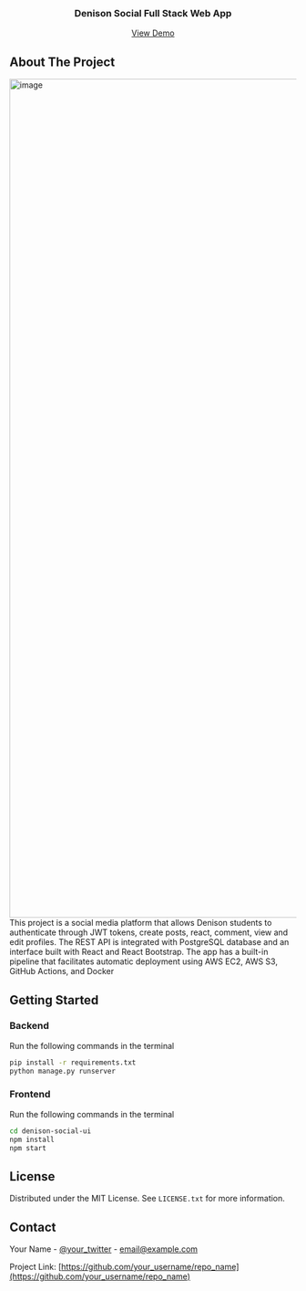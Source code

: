 
<!-- PROJECT LOGO -->
<br />
<div align="center">

  <h3 align="center">Denison Social Full Stack Web App</h3>

  <p align="center">
    <a href="http://denison-social.s3-website.us-east-2.amazonaws.com/">View Demo</a>
  </p>
</div>

<!-- ABOUT THE PROJECT -->
## About The Project
<img width="1470" alt="image" src="https://github.com/krystal2710/denison-social/assets/87869670/d0f6ec28-46c9-4b07-ad1e-2228297e2457">
This project is a social media platform that allows Denison students to authenticate through JWT tokens, create posts, react, comment, view and edit profiles. The REST API is integrated with PostgreSQL database and an interface built with React and React Bootstrap. The app has a built-in pipeline that facilitates automatic deployment using AWS EC2, AWS S3, GitHub Actions, and Docker

<!-- GETTING STARTED -->
## Getting Started

### Backend
Run the following commands in the terminal

  ```sh
  pip install -r requirements.txt
  python manage.py runserver
  ```

### Frontend
Run the following commands in the terminal

  ```sh
  cd denison-social-ui
  npm install
  npm start
  ```

<!-- LICENSE -->
## License

Distributed under the MIT License. See `LICENSE.txt` for more information.

<!-- CONTACT -->
## Contact

Your Name - [@your_twitter](https://twitter.com/your_username) - email@example.com

Project Link: [https://github.com/your_username/repo_name](https://github.com/your_username/repo_name)

<!-- MARKDOWN LINKS & IMAGES -->
<!-- https://www.markdownguide.org/basic-syntax/#reference-style-links -->
[contributors-shield]: https://img.shields.io/github/contributors/othneildrew/Best-README-Template.svg?style=for-the-badge
[contributors-url]: https://github.com/othneildrew/Best-README-Template/graphs/contributors
[forks-shield]: https://img.shields.io/github/forks/othneildrew/Best-README-Template.svg?style=for-the-badge
[forks-url]: https://github.com/othneildrew/Best-README-Template/network/members
[stars-shield]: https://img.shields.io/github/stars/othneildrew/Best-README-Template.svg?style=for-the-badge
[stars-url]: https://github.com/othneildrew/Best-README-Template/stargazers
[issues-shield]: https://img.shields.io/github/issues/othneildrew/Best-README-Template.svg?style=for-the-badge
[issues-url]: https://github.com/othneildrew/Best-README-Template/issues
[license-shield]: https://img.shields.io/github/license/othneildrew/Best-README-Template.svg?style=for-the-badge
[license-url]: https://github.com/othneildrew/Best-README-Template/blob/master/LICENSE.txt
[linkedin-shield]: https://img.shields.io/badge/-LinkedIn-black.svg?style=for-the-badge&logo=linkedin&colorB=555
[linkedin-url]: https://linkedin.com/in/othneildrew
[product-screenshot]: images/screenshot.png
[React.js]: https://img.shields.io/badge/React-20232A?style=for-the-badge&logo=react&logoColor=61DAFB
[React-url]: https://reactjs.org/
[Bootstrap.com]: https://img.shields.io/badge/Bootstrap-563D7C?style=for-the-badge&logo=bootstrap&logoColor=white
[Bootstrap-url]: https://getbootstrap.com

